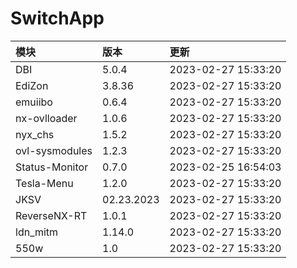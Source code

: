# SwitchApp

|模块|版本|更新|
|:-|:-|:-|
|DBI|5.0.4|2023-02-27 15:33:20|
|EdiZon|3.8.36|2023-02-27 15:33:20|
|emuiibo|0.6.4|2023-02-27 15:33:20|
|nx-ovlloader|1.0.6|2023-02-27 15:33:20|
|nyx_chs|1.5.2|2023-02-27 15:33:20|
|ovl-sysmodules|1.2.3|2023-02-27 15:33:20|
|Status-Monitor|0.7.0|2023-02-25 16:54:03|
|Tesla-Menu|1.2.0|2023-02-27 15:33:20|
|JKSV|02.23.2023|2023-02-27 15:33:20|
|ReverseNX-RT|1.0.1|2023-02-27 15:33:20|
|ldn_mitm|1.14.0|2023-02-27 15:33:20|
|550w|1.0|2023-02-27 15:33:20|
